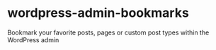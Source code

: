 wordpress-admin-bookmarks
=========================

Bookmark your favorite posts, pages or custom post types within the WordPress admin
